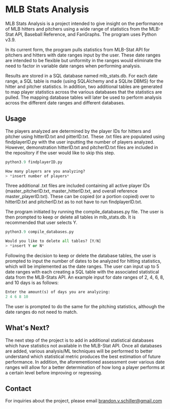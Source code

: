 # MLB Stats Analysis

MLB Stats Analysis is a project intended to give insight on the performance of MLB hitters and pitchers using a wide range of statistics from the MLB-Stat API, Baseball Reference, and FanGraphs. The program uses Python v3.9.

In its current form, the program pulls statistics from MLB-Stat API for pitchers and hitters with date ranges input by the user. These date ranges are intended to be flexible but uniformity in the ranges would eliminate the need to factor in variable date ranges when performing analysis. 

Results are stored in a SQL database named mlb_stats.db. For each date range, a SQL table is made (using SQLAlchemy and a SQLite DBMS) for the hitter and pitcher statistics. In addition, two additional tables are generated to map player statistics across the various databases that the statistics are pulled. The mapping database tables will later be used to perform analysis across the different date ranges and different databases.

## Usage

The players analyzed are determined by the player IDs for hitters and pitcher using hitterID.txt and pitterID.txt. These .txt files are populated using findplayerID.py with the user inputting the number of players analyzed. However, demonstration hitterID.txt and pitcherID.txt files are included in the repository if the user would like to skip this step.

```python
python3.9 findplayerID.py

How many players are you analyzing?
> *insert number of players* 
```
Three additional .txt files are included containing all active player IDs (master_pitcherID.txt, master_hitterID.txt, and overall reference master_playerID.txt). These can be copied (or a portion copied) over to hitterID.txt and pitcherID.txt as to not have to run findplayerID.txt.

The program initiated by running the compile_databases.py file. The user is then prompted to keep or delete all tables in mlb_stats.db. It is recommended that user selects Y.

```python
python3.9 compile_databases.py

Would you like to delete all tables? [Y/N] 
> *insert Y or N*
```

Following the decision to keep or delete the database tables, the user is prompted to input the number of dates to be analyzed for hitting statistics, which will be implemented as the date ranges. The user can input up to 5 date ranges with each creating a SQL table with the associated statistical data from the MLB-Stats API. An example input for date ranges of 2, 4, 6, 8, and 10 days is as follows:

```python
Enter the amount(s) of days you are analyzing:
2 4 6 8 10
```

The user is prompted to do the same for the pitching statistics, although the date ranges do not need to match.

## What's Next?
The next step of the project is to add in additional statistical databases which have statistics not available in the MLB-Stat API. Once all databases are added, various analysis/ML techniques will be performed to better understand which statistical metric produces the best estimation of future performance. In addition, the aforementioned assessment over various date ranges will allow for a better determination of how long a player performs at a certain level before improving or regressing.

## Contact
For inquiries about the project, please email brandon.v.schiller@gmail.com